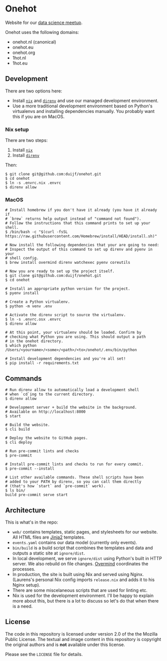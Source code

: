 # Onehot

Website for our [data science meetup][meetup].

 [meetup]:https://www.meetup.com/onehot-data-science-utrecht/

 Onehot uses the following domains:
 - onehot.nl (canonical)
 - onehot.eu
 - onehot.org
 - 1hot.nl
 - 1hot.eu

## Development

There are two options here:

 - Install [`nix`][nix] and [`direnv`][direnv] and use our managed
   development environment.
 - Use a more traditional development environment based on Python's
   virtualenvs and installing dependencies manually. You probably want
   this if you are on MacOS.

### Nix setup

There are two steps:

 1. Install [`nix`][nix]
 1. Install [`direnv`][direnv]

Then:

```
$ git clone git@github.com:duijf/onehot.git
$ cd onehot
$ ln -s .envrc.nix .envrc
$ direnv allow
```

 [nix]:https://nixos.org/download.html
 [direnv]:https://direnv.net/#getting-started

### MacOS

```
# Install homebrew if you don't have it already (you have it already if
# `brew` returns help output instead of "command not found").
# Follow the instructions that this command prints to set up your shell.
$ /bin/bash -c "$(curl -fsSL https://raw.githubusercontent.com/Homebrew/install/HEAD/install.sh)"

# Now install the following dependencies that your are going to need:
# Inspect the output of this command to set up direnv and pyenv in your
# shell config.
$ brew install overmind direnv watchexec pyenv coreutils

# Now you are ready to set up the project itself.
$ git clone git@github.com:duijf/onehot.git
$ cd onehot

# Install an appropriate python version for the project.
$ pyenv install

# Create a Python virtualenv.
$ python -m venv .env

# Activate the direnv script to source the virtualenv.
$ ln -s .envrc.osx .envrc
$ direnv allow

# At this point, your virtualenv should be loaded. Confirm by
# checking what Python you are using. This should output a path
# in the onehot directory.
$ which python
/Users/<yourname>/<some>/<path>/<to>/onehot/.env/bin/python

# Install development dependencies and you're all set!
$ pip install -r requirements.txt
```

## Commands

```
# Run direnv allow to automatically load a development shell
# when `cd`ing to the current directory.
$ direnv allow

# Development server + build the website in the background.
# Available on http://localhost:8000
$ start

# Build the website.
$ cli build

# Deploy the website to GitHub pages.
$ cli deploy

# Run pre-commit lints and checks
$ pre-commit

# Install pre-commit lints and checks to run for every commit.
$ pre-commit --install

# List other available commands. These shell scripts have been
# added to your PATH by direnv, so you can call them directly
# (that's how `start` and `pre-commit` work).
$ ls bin/
build pre-commit serve start

```

## Architecture

This is what's in the repo:

 - `web/` contains templates, static pages, and stylesheets for our
   website. All HTML files are [Jinja2][jinja2] templates.
 - `events.yaml` contains our data model (currently only events).
 - `bin/build` is a build script that combines the templates and data
   and outputs a static site at `ignore/dist`.
 - In local development, we serve `ignore/dist` using Python's built
   in HTTP server. We also rebuild on file changes. [Overmind][overmind]
   coordinates the processes.
 - In production, the site is built using Nix and served using Nginx.
   (Laurens's personal Nix config imports `release.nix` and adds it to
   his Nginx setup).
 - There are some miscelaneous scripts that are used for linting etc.
 - Nix is used for the development environment. I'll be happy to
   explain more about this, but there is a lot to discuss so let's do
   that when there is a need.

[jinja2]:https://jinja.palletsprojects.com/en/2.11.x/
[overmind]:https://github.com/DarthSim/overmind

## License

The code in this repository is licensed under version 2.0 of the the Mozilla
Public License. The textual and image content in this repository is copyright
the original authors and is **not** available under this license.

Please see the `LICENSE` file for details.

